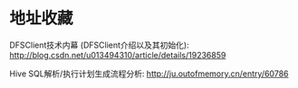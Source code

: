# 地址收藏

DFSClient技术内幕 (DFSClient介绍以及其初始化):
  http://blog.csdn.net/u013494310/article/details/19236859
  
Hive SQL解析/执行计划生成流程分析:
  http://ju.outofmemory.cn/entry/60786
  


